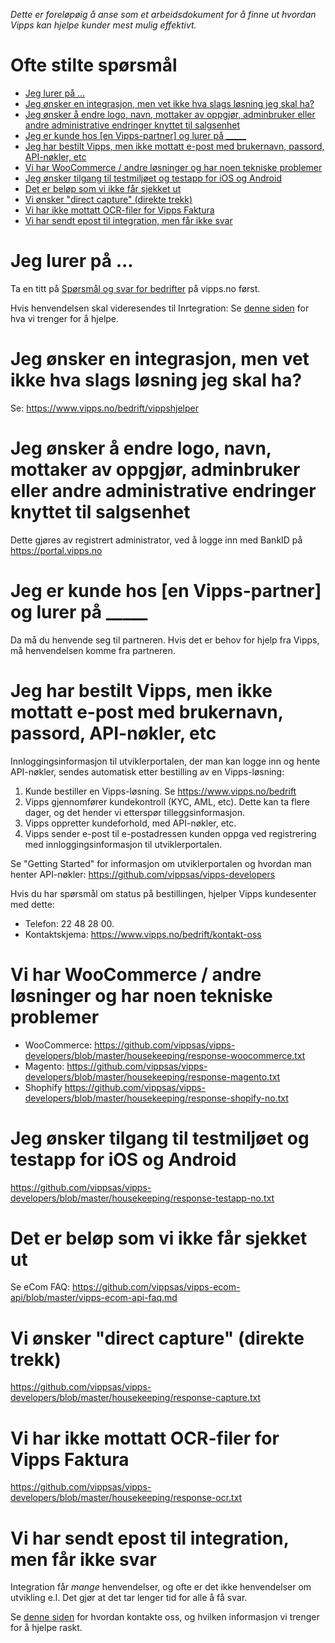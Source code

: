_Dette er foreløpøig å anse som et arbeidsdokument for å finne ut hvordan Vipps kan hjelpe
kunder mest mulig effektivt._

# Ofte stilte spørsmål

- [Jeg lurer på ...](#jeg-lurer-p--)
- [Jeg ønsker en integrasjon, men vet ikke hva slags løsning jeg skal ha?](#jeg--nsker-en-integrasjon--men-vet-ikke-hva-slags-l-sning-jeg-skal-ha-)
- [Jeg ønsker å endre logo, navn, mottaker av oppgjør, adminbruker eller andre administrative endringer knyttet til salgsenhet](#jeg--nsker---endre-logo--navn--mottaker-av-oppgj-r--adminbruker-eller-andre-administrative-endringer-knyttet-til-salgsenhet)
- [Jeg er kunde hos [en Vipps-partner] og lurer på _____](#jeg-er-kunde-hos--en-vipps-partner--og-lurer-p-------)
- [Jeg har bestilt Vipps, men ikke mottatt e-post med brukernavn, passord, API-nøkler, etc](#jeg-har-bestilt-vipps--men-ikke-mottatt-e-post-med-brukernavn--passord--api-n-kler--etc)
- [Vi har WooCommerce / andre løsninger og har noen tekniske problemer](#vi-har-woocommerce---andre-l-sninger-og-har-noen-tekniske-problemer)
- [Jeg ønsker tilgang til testmiljøet og testapp for iOS og Android](#jeg--nsker-tilgang-til-testmilj-et-og-testapp-for-ios-og-android)
- [Det er beløp som vi ikke får sjekket ut](#det-er-bel-p-som-vi-ikke-f-r-sjekket-ut)
- [Vi ønsker "direct capture" (direkte trekk)](#vi--nsker--direct-capture---direkte-trekk-)
- [Vi har ikke mottatt OCR-filer for Vipps Faktura](#vi-har-ikke-mottatt-ocr-filer-for-vipps-faktura)
- [Vi har sendt epost til integration, men får ikke svar](#vi-har-sendt-epost-til-integration--men-f-r-ikke-svar)

# Jeg lurer på ...

Ta en titt på [Spørsmål og svar for bedrifter](https://www.vipps.no/sporsmal#bedriftspm) på vipps.no først.

Hvis henvendelsen skal videresendes til Inrtegration:
Se [denne siden](https://github.com/vippsas/vipps-developers/blob/master/contact.md) for hva vi trenger for å hjelpe.

# Jeg ønsker en integrasjon, men vet ikke hva slags løsning jeg skal ha?

Se: https://www.vipps.no/bedrift/vippshjelper

# Jeg ønsker å endre logo, navn, mottaker av oppgjør, adminbruker eller andre administrative endringer knyttet til salgsenhet

Dette gjøres av registrert administrator, ved å logge inn med BankID på https://portal.vipps.no

# Jeg er kunde hos [en Vipps-partner] og lurer på _____

Da må du henvende seg til partneren. Hvis det er behov for hjelp fra Vipps, må henvendelsen
komme fra partneren.

# Jeg har bestilt Vipps, men ikke mottatt e-post med brukernavn, passord, API-nøkler, etc

Innloggingsinformasjon til utviklerportalen, der man kan logge inn og hente API-nøkler, sendes automatisk etter bestilling av en Vipps-løsning:

1. Kunde bestiller en Vipps-løsning. Se https://www.vipps.no/bedrift
2. Vipps gjennomfører kundekontroll (KYC, AML, etc). Dette kan ta flere dager, og det hender vi etterspør tilleggsinformasjon.
3. Vipps oppretter kundeforhold, med API-nøkler, etc.
4. Vipps sender e-post til e-postadressen kunden oppga ved registrering med innloggingsinformasjon til utviklerportalen.

Se "Getting Started" for informasjon om utviklerportalen og hvordan man henter API-nøkler: https://github.com/vippsas/vipps-developers

Hvis du har spørsmål om status på bestillingen, hjelper Vipps kundesenter med dette:
* Telefon: 22 48 28 00.
* Kontaktskjema: https://www.vipps.no/bedrift/kontakt-oss

# Vi har WooCommerce / andre løsninger og har noen tekniske problemer

* WooCommerce: https://github.com/vippsas/vipps-developers/blob/master/housekeeping/response-woocommerce.txt
* Magento: https://github.com/vippsas/vipps-developers/blob/master/housekeeping/response-magento.txt
* Shophify https://github.com/vippsas/vipps-developers/blob/master/housekeeping/response-shopify-no.txt

# Jeg ønsker tilgang til testmiljøet og testapp for iOS og Android

https://github.com/vippsas/vipps-developers/blob/master/housekeeping/response-testapp-no.txt

# Det er beløp som vi ikke får sjekket ut

Se eCom FAQ: https://github.com/vippsas/vipps-ecom-api/blob/master/vipps-ecom-api-faq.md

# Vi ønsker "direct capture" (direkte trekk)

https://github.com/vippsas/vipps-developers/blob/master/housekeeping/response-capture.txt

# Vi har ikke mottatt OCR-filer for Vipps Faktura

https://github.com/vippsas/vipps-developers/blob/master/housekeeping/response-ocr.txt

# Vi har sendt epost til integration, men får ikke svar

Integration får _mange_ henvendelser, og ofte er det ikke henvendelser om utvikling e.l.
Det gjør at det tar lenger tid for alle å få svar.

Se [denne siden](https://github.com/vippsas/vipps-developers/blob/master/contact.md)
for hvordan kontakte oss, og hvilken informasjon vi trenger for å hjelpe raskt.
